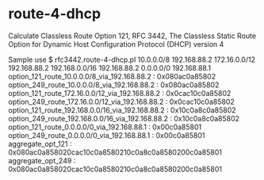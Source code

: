 # route-4-dhcp
Calculate Classless Route Option 121, RFC 3442, The Classless Static Route Option for Dynamic Host Configuration Protocol (DHCP) version 4

Sample use
$ rfc3442.route-4-dhcp.pl 10.0.0.0/8 192.168.88.2 172.16.0.0/12 192.168.88.2 192.168.0.0/16 192.168.88.2 0.0.0.0/0 192.168.88.1
option_121_route_10.0.0.0/8_via_192.168.88.2 : 0x080ac0a85802
option_249_route_10.0.0.0/8_via_192.168.88.2 : 0x080ac0a85802
option_121_route_172.16.0.0/12_via_192.168.88.2 : 0x0cac10c0a85802
option_249_route_172.16.0.0/12_via_192.168.88.2 : 0x0cac10c0a85802
option_121_route_192.168.0.0/16_via_192.168.88.2 : 0x10c0a8c0a85802
option_249_route_192.168.0.0/16_via_192.168.88.2 : 0x10c0a8c0a85802
option_121_route_0.0.0.0/0_via_192.168.88.1 : 0x00c0a85801
option_249_route_0.0.0.0/0_via_192.168.88.1 : 0x00c0a85801
aggregate_opt_121 : 0x080ac0a858020cac10c0a8580210c0a8c0a8580200c0a85801
aggregate_opt_249 : 0x080ac0a858020cac10c0a8580210c0a8c0a8580200c0a85801
